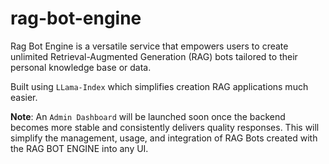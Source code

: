 # rag-bot-engine
Rag Bot Engine is a versatile service that empowers users to create unlimited Retrieval-Augmented Generation (RAG) bots tailored to their personal knowledge base or data.


Built using ``LLama-Index`` which simplifies creation RAG applications much easier.

**Note**: An ``Admin Dashboard`` will be launched soon once the backend becomes more stable and consistently delivers quality responses. This will simplify the management, usage, and integration of RAG Bots created with the RAG BOT ENGINE into any UI.
